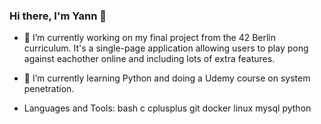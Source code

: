 ### Hi there, I'm Yann 👋

- 🔭 I’m currently working on my final project from the 42 Berlin curriculum. It's a single-page application allowing users to play pong against eachother online and including lots of extra features.

- 🌱 I’m currently learning Python and doing a Udemy course on system penetration.

- Languages and Tools:
bash c cplusplus git docker linux mysql python
